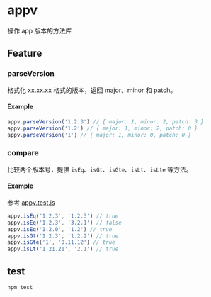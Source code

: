 # appv
操作 app 版本的方法库

## Feature

### parseVersion

格式化 xx.xx.xx 格式的版本，返回 major、minor 和 patch。

#### Example

```js
appv.parseVersion('1.2.3') // { major: 1, minor: 2, patch: 3 }
appv.parseVersion('1.2') // { major: 1, minor: 2, patch: 0 }
appv.parseVersion('1') // { major: 1, minor: 0, patch: 0 }
```

### compare

比较两个版本号，提供 `isEq`、`isGt`、`isGte`、`isLt`、`isLte` 等方法。

#### Example

参考 [appv.test.js](./test/appv.test.js)

```js
appv.isEq('1.2.3', '1.2.3') // true
appv.isEq('1.2.3', '3.2.1') // false
appv.isEq('1.2.0', '1.2') // true
appv.isGt('1.2.3', '1.2.2') // true
appv.isGte('1', '0.11.12') // true
appv.isLt('1.21.21', '2.1') // true
```

## test

```js
npm test
```